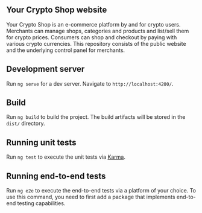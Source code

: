 ## Your Crypto Shop website
Your Crypto Shop is an e-commerce platform by and for crypto users. Merchants can manage shops, categories and products and list/sell them for crypto prices. Consumers can shop and checkout by paying with various crypto currencies. This repository consists of the public website and the underlying control panel for merchants.

## Development server
Run `ng serve` for a dev server. Navigate to `http://localhost:4200/`.

## Build
Run `ng build` to build the project. The build artifacts will be stored in the `dist/` directory.

## Running unit tests
Run `ng test` to execute the unit tests via [Karma](https://karma-runner.github.io).

## Running end-to-end tests
Run `ng e2e` to execute the end-to-end tests via a platform of your choice. To use this command, you need to first add a package that implements end-to-end testing capabilities.